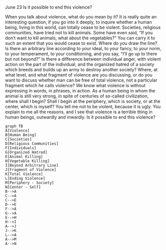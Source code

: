 June 23
Is it possible to end this violence?

When you talk about violence, what do you mean by it? It is really quite an interesting question, if you go into it deeply, to inquire whether a human being, living in this world, can totally cease to be violent. Societies, religious communities, have tried not to kill animals. Some have even said, “If you don’t want to kill animals, what about the vegetables?” You can carry it to such an extent that you would cease to exist. Where do you draw the line? Is there an arbitrary line according to your ideal, to your fancy, to your norm, to your temperament, to your conditioning, and you say, “I’ll go up to there but not beyond?” Is there a difference between individual anger, with violent action on the part of the individual, and the organized hatred of a society which breeds and builds up an army to destroy another society? Where, at what level, and what fragment of violence are you discussing, or do you want to discuss whether man can be free of total violence, not a particular fragment which he calls violence?
We know what violence is without expressing in words, in phrases, in action. As a human being in whom the animal is still very strong, in spite of centuries of so-called civilization, where shall I begin? Shall I begin at the periphery, which is society, or at the center, which is myself? You tell me not to be violent, because it is ugly. You explain to me all the reasons, and I see that violence is a terrible thing in human beings, outwardly and inwardly. Is it possible to end this violence?

```mermaid
graph TB
A[Violence]
B[Human Being]
C[Societies]
D[Religious Communities]
F[Individuals]
G[Organized Hatred]
E[Animal Killing]
H[Vegetable Killing]
I[Beyond Arbitrary Line]
J[Fragment of Violence]
K[Total Violence]
L[Ending Violence]
M[Periphery - Society]
N[Center - Self]
B-->A
C-->A
C-->E
D-->E
F-->A
G-->A
E-->H
H-->I
A-->J
J-->K
L-->A
A-->M
A-->N
```